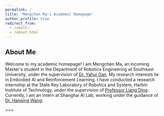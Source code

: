 ```yaml
---
permalink: / 
title: "Mengchen Ma's Academic Homepage" 
author_profile: true 
redirect_from:
  - /about/
  - /about.html
---
```


## About Me
Welcome to my academic homepage! I am Mengchen Ma, an incoming Master's student in the Department of Robotics Engineering at Southeast University, under the supervision of [Dr. Yahui Gan](https://ieeexplore.ieee.org/author/37085826914). My research interests lie in Embodied AI and Reinforcement Learning. I have conducted a research internship at the State Key Laboratory of Robotics and System, Harbin Institute of Technology, under the supervision of [Professor Liang Ding](https://scholar.google.com/citations?user=N_jCW-UAAAAJ&hl=zh-CN). Currently, I am an intern at Shanghai AI Lab, working under the guidance of [Dr. Hanqing Wang](https://hanqingwangai.github.io/).

===
